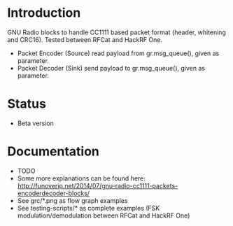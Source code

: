
Introduction
============

GNU Radio blocks to handle CC1111 based packet format (header, whitening and CRC16). 
Tested between RFCat and HackRF One.

- Packet Encoder (Source) read payload from gr.msg_queue(), given as parameter.
- Packet Decoder (Sink) send payload to gr.msg_queue(), given as parameter.

Status
======
- Beta version

Documentation
=============
- TODO
- Some more explanations can be found here: http://funoverip.net/2014/07/gnu-radio-cc1111-packets-encoderdecoder-blocks/
- See grc/*.png as flow graph examples
- See testing-scripts/* as complete examples (FSK modulation/demodulation between RFCat and HackRF One)



